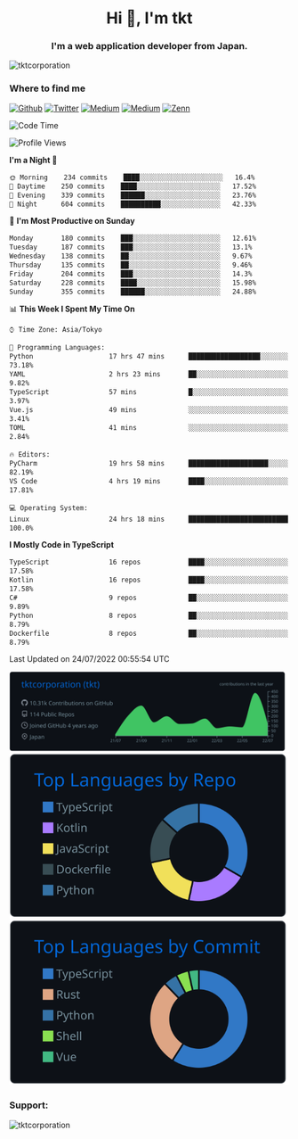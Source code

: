<h1 align="center">Hi 👋, I'm tkt</h1>
<h3 align="center">I'm a web application developer from Japan.</h3>

<p align="left"> <img src="https://komarev.com/ghpvc/?username=tktcorporation&label=Profile%20views&color=0e75b6&style=flat" alt="tktcorporation" /> </p>

<h3>Where to find me</h3>
<p>
<a href="https://github.com/tktcorporation" target="_blank"><img alt="Github" src="https://img.shields.io/badge/GitHub-%2312100E.svg?&style=for-the-badge&logo=Github&logoColor=white" /></a>
<a href="https://twitter.com/tktcorporation" target="_blank"><img alt="Twitter" src="https://img.shields.io/badge/twitter-%231DA1F2.svg?&style=for-the-badge&logo=twitter&logoColor=white" /></a>
<a href="https://www.linkedin.com/in/tktcorporation" target="_blank"><img alt="Medium" src="https://img.shields.io/badge/linkdin-0a66c2.svg?&style=for-the-badge&logo=linkedin&logoColor=white" /></a>
<a href="https://qiita.com/tktcorporation" target="_blank"><img alt="Medium" src="https://img.shields.io/badge/qiita-55C500.svg?&style=for-the-badge&logo=qiita&logoColor=white" /></a>
<a href="https://zenn.dev/tktcorporation" target="_blank"><img alt="Zenn" src="https://img.shields.io/badge/Zenn-3EA8FF.svg?&style=for-the-badge&logo=Zenn&logoColor=white" /></a>
</p>
  
<!--START_SECTION:waka-->
![Code Time](http://img.shields.io/badge/Code%20Time-438%20hrs%2030%20mins-blue)

![Profile Views](http://img.shields.io/badge/Profile%20Views-17-blue)

**I'm a Night 🦉** 

```text
🌞 Morning    234 commits    ████░░░░░░░░░░░░░░░░░░░░░   16.4% 
🌆 Daytime    250 commits    ████░░░░░░░░░░░░░░░░░░░░░   17.52% 
🌃 Evening    339 commits    ██████░░░░░░░░░░░░░░░░░░░   23.76% 
🌙 Night      604 commits    ██████████░░░░░░░░░░░░░░░   42.33%

```
📅 **I'm Most Productive on Sunday** 

```text
Monday       180 commits    ███░░░░░░░░░░░░░░░░░░░░░░   12.61% 
Tuesday      187 commits    ███░░░░░░░░░░░░░░░░░░░░░░   13.1% 
Wednesday    138 commits    ██░░░░░░░░░░░░░░░░░░░░░░░   9.67% 
Thursday     135 commits    ██░░░░░░░░░░░░░░░░░░░░░░░   9.46% 
Friday       204 commits    ███░░░░░░░░░░░░░░░░░░░░░░   14.3% 
Saturday     228 commits    ████░░░░░░░░░░░░░░░░░░░░░   15.98% 
Sunday       355 commits    ██████░░░░░░░░░░░░░░░░░░░   24.88%

```


📊 **This Week I Spent My Time On** 

```text
⌚︎ Time Zone: Asia/Tokyo

💬 Programming Languages: 
Python                   17 hrs 47 mins      ██████████████████░░░░░░░   73.18% 
YAML                     2 hrs 23 mins       ██░░░░░░░░░░░░░░░░░░░░░░░   9.82% 
TypeScript               57 mins             █░░░░░░░░░░░░░░░░░░░░░░░░   3.97% 
Vue.js                   49 mins             ░░░░░░░░░░░░░░░░░░░░░░░░░   3.41% 
TOML                     41 mins             ░░░░░░░░░░░░░░░░░░░░░░░░░   2.84%

🔥 Editors: 
PyCharm                  19 hrs 58 mins      ████████████████████░░░░░   82.19% 
VS Code                  4 hrs 19 mins       ████░░░░░░░░░░░░░░░░░░░░░   17.81%

💻 Operating System: 
Linux                    24 hrs 18 mins      █████████████████████████   100.0%

```

**I Mostly Code in TypeScript** 

```text
TypeScript               16 repos            ████░░░░░░░░░░░░░░░░░░░░░   17.58% 
Kotlin                   16 repos            ████░░░░░░░░░░░░░░░░░░░░░   17.58% 
C#                       9 repos             ██░░░░░░░░░░░░░░░░░░░░░░░   9.89% 
Python                   8 repos             ██░░░░░░░░░░░░░░░░░░░░░░░   8.79% 
Dockerfile               8 repos             ██░░░░░░░░░░░░░░░░░░░░░░░   8.79%

```



 Last Updated on 24/07/2022 00:55:54 UTC
<!--END_SECTION:waka-->

[![](https://raw.githubusercontent.com/tktcorporation/tktcorporation/master/profile-summary-card-output/github_dark/0-profile-details.svg)](https://github.com/vn7n24fzkq/github-profile-summary-cards)
[![](https://raw.githubusercontent.com/tktcorporation/tktcorporation/master/profile-summary-card-output/github_dark/1-repos-per-language.svg)](https://github.com/vn7n24fzkq/github-profile-summary-cards) [![](https://raw.githubusercontent.com/tktcorporation/tktcorporation/master/profile-summary-card-output/github_dark/2-most-commit-language.svg)](https://github.com/vn7n24fzkq/github-profile-summary-cards)

<h3 align="left">Support:</h3>
<p><a href="https://www.buymeacoffee.com/tktcorporation"> <img align="left" src="https://cdn.buymeacoffee.com/buttons/v2/default-yellow.png" height="50" width="210" alt="tktcorporation" /></a></p><br><br>
